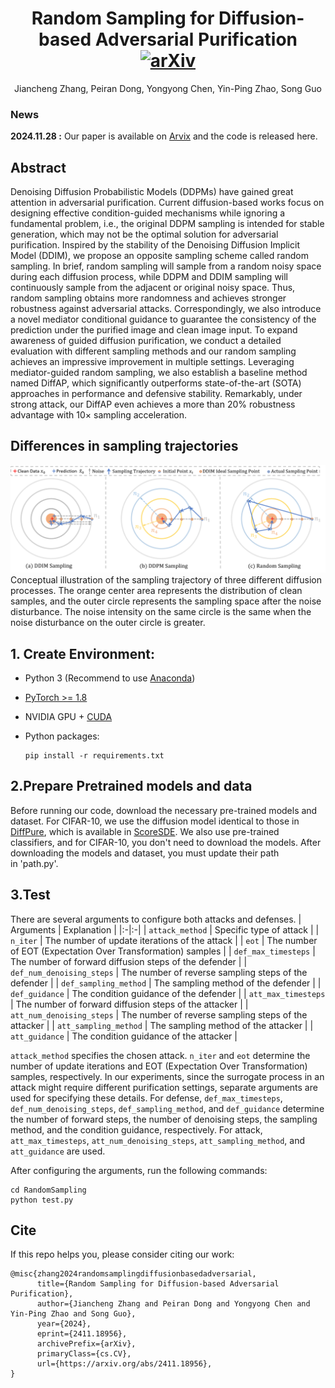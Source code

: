 <div align="center">
  
# Random Sampling for Diffusion-based Adversarial Purification [![arXiv](https://img.shields.io/badge/Arxiv-Paper-179bd3)](https://arxiv.org/abs/2411.18956)

Jiancheng Zhang, Peiran Dong, Yongyong Chen, Yin-Ping Zhao, Song Guo
</div>

### News

**2024.11.28 :** Our paper is available on [Arvix](https://arxiv.org/abs/2411.18956) and the code is released here.

## Abstract

Denoising Diffusion Probabilistic Models (DDPMs) have gained great attention in adversarial purification. Current diffusion-based works focus on designing effective condition-guided mechanisms while ignoring a fundamental problem, i.e., the original DDPM sampling is intended for stable generation, which may not be the optimal solution for adversarial purification. Inspired by the stability of the Denoising Diffusion Implicit Model (DDIM), we propose an opposite sampling scheme called random sampling. In brief, random sampling will sample from a random noisy space during each diffusion process, while DDPM and DDIM sampling will continuously sample from the adjacent or original noisy space. Thus, random sampling obtains more randomness and achieves stronger robustness against adversarial attacks.
Correspondingly, we also introduce a novel mediator conditional guidance to guarantee the consistency of the prediction under the purified image and clean image input. To expand awareness of guided diffusion purification, we conduct a detailed evaluation with different sampling methods and our random sampling achieves an impressive improvement in multiple settings. Leveraging mediator-guided random sampling, we also establish a baseline method named DiffAP, which significantly outperforms state-of-the-art (SOTA) approaches in performance and defensive stability. Remarkably, under strong attack, our DiffAP even achieves a more than 20% robustness advantage with $10\times$ sampling acceleration. 

## Differences in sampling trajectories
<img src="./Figure/sampling_trajectory.png">
Conceptual illustration of the sampling trajectory of three different diffusion processes. The orange center area represents the distribution of clean samples, and the outer circle represents the sampling space after the noise disturbance. The noise intensity on the same circle is the same when the noise disturbance on the outer circle is greater.

## 1. Create Environment:

- Python 3 (Recommend to use [Anaconda](https://www.anaconda.com/download/#linux))

- [PyTorch >= 1.8](https://pytorch.org/)

- NVIDIA GPU + [CUDA](https://developer.nvidia.com/cuda-downloads)

- Python packages:

  ```shell
  pip install -r requirements.txt
  ```

## 2.Prepare Pretrained models and data
Before running our code, download the necessary pre-trained models and dataset. For CIFAR-10, we use the diffusion model identical to those in [DiffPure](https://github.com/NVlabs/DiffPure#requirements), which is available in [ScoreSDE](https://github.com/yang-song/score_sde_pytorch). We also use pre-trained classifiers, and for CIFAR-10, you don't need to download the models. After downloading the models and dataset, you must update their path in 'path.py'.

## 3.Test
There are several arguments to configure both attacks and defenses. 
| Arguments | Explanation | 
|:-|:-|
| `attack_method` | Specific type of attack |
| `n_iter` | The number of update iterations of the attack |
| `eot` | The number of EOT (Expectation Over Transformation) samples |
| `def_max_timesteps` | The number of forward diffusion steps of the defender |
| `def_num_denoising_steps` | The number of reverse sampling steps of the defender |
| `def_sampling_method` | The sampling method of the defender |
| `def_guidance` | The condition guidance of the defender |
| `att_max_timesteps` | The number of forward diffusion steps of the attacker |
| `att_num_denoising_steps` | The number of reverse sampling steps of the attacker |
| `att_sampling_method` | The sampling method of the attacker |
| `att_guidance` | The condition guidance of the attacker |


`attack_method` specifies the chosen attack. `n_iter` and `eot` determine the number of update iterations and EOT (Expectation Over Transformation) samples, respectively. In our experiments, since the surrogate process in an attack might require different purification settings, separate arguments are used for specifying these details. For defense, `def_max_timesteps`, `def_num_denoising_steps`, `def_sampling_method`, and `def_guidance` determine the number of forward steps, the number of denoising steps, the sampling method, and the condition guidance, respectively. For attack, `att_max_timesteps`, `att_num_denoising_steps`, `att_sampling_method`, and `att_guidance` are used.

After configuring the arguments, run the following commands:
```shell
cd RandomSampling 
python test.py
```

## Cite
If this repo helps you, please consider citing our work:
```
@misc{zhang2024randomsamplingdiffusionbasedadversarial,
      title={Random Sampling for Diffusion-based Adversarial Purification}, 
      author={Jiancheng Zhang and Peiran Dong and Yongyong Chen and Yin-Ping Zhao and Song Guo},
      year={2024},
      eprint={2411.18956},
      archivePrefix={arXiv},
      primaryClass={cs.CV},
      url={https://arxiv.org/abs/2411.18956}, 
}
```
